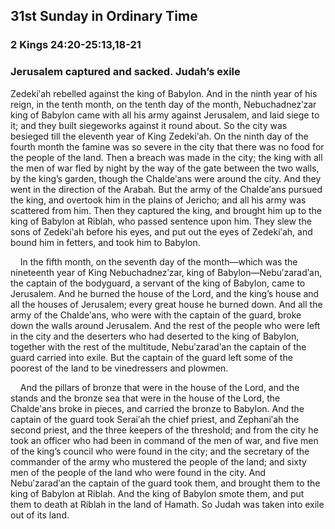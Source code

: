 ## 31st Sunday in Ordinary Time

### 2 Kings 24:20-25:13,18-21

### Jerusalem captured and sacked. Judah’s exile

Zedekiʹah rebelled against the king of Babylon. And in the ninth year of his reign, in the tenth month, on the tenth day of the month, Nebuchadnezʹzar king of Babylon came with all his army against Jerusalem, and laid siege to it; and they built siegeworks against it round about. So the city was besieged till the eleventh year of King Zedekiʹah. On the ninth day of the fourth month the famine was so severe in the city that there was no food for the people of the land. Then a breach was made in the city; the king with all the men of war fled by night by the way of the gate between the two walls, by the king’s garden, though the Chaldeʹans were around the city. And they went in the direction of the Arabah. But the army of the Chaldeʹans pursued the king, and overtook him in the plains of Jericho; and all his army was scattered from him. Then they captured the king, and brought him up to the king of Babylon at Riblah, who passed sentence upon him. They slew the sons of Zedekiʹah before his eyes, and put out the eyes of Zedekiʹah, and bound him in fetters, and took him to Babylon.

    In the fifth month, on the seventh day of the month—which was the nineteenth year of King Nebuchadnezʹzar, king of Babylon—Nebuʹzaradʹan, the captain of the bodyguard, a servant of the king of Babylon, came to Jerusalem. And he burned the house of the Lord, and the king’s house and all the houses of Jerusalem; every great house he burned down. And all the army of the Chaldeʹans, who were with the captain of the guard, broke down the walls around Jerusalem. And the rest of the people who were left in the city and the deserters who had deserted to the king of Babylon, together with the rest of the multitude, Nebuʹzaradʹan the captain of the guard carried into exile. But the captain of the guard left some of the poorest of the land to be vinedressers and plowmen.

    And the pillars of bronze that were in the house of the Lord, and the stands and the bronze sea that were in the house of the Lord, the Chaldeʹans broke in pieces, and carried the bronze to Babylon. And the captain of the guard took Seraiʹah the chief priest, and Zephaniʹah the second priest, and the three keepers of the threshold; and from the city he took an officer who had been in command of the men of war, and five men of the king’s council who were found in the city; and the secretary of the commander of the army who mustered the people of the land; and sixty men of the people of the land who were found in the city. And Nebuʹzaradʹan the captain of the guard took them, and brought them to the king of Babylon at Riblah. And the king of Babylon smote them, and put them to death at Riblah in the land of Hamath. So Judah was taken into exile out of its land.